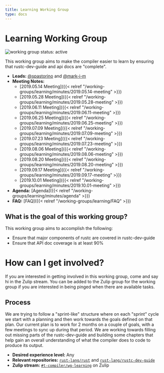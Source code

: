 ```yaml
---
title: Learning Working Group
type: docs
---
```

# Learning Working Group
![working group status: active][status]

This working group aims to make the compiler easier to learn by ensuring that rustc-dev-guide and api docs are "complete".

- **Leads:**  [@spastorino][spastorino] and [@mark-i-m][markim]
- **Meeting Notes:** 
    - [2019.05.14 Meeting]({{< relref "/working-groups/learning/minutes/2019.05.14-meeting" >}})
    - [2019.05.28 Meeting]({{< relref "/working-groups/learning/minutes/2019.05.28-meeting" >}})
    - [2019.06.11 Meeting]({{< relref "/working-groups/learning/minutes/2019.06.11-meeting" >}})
    - [2019.06.25 Meeting]({{< relref "/working-groups/learning/minutes/2019.06.25-meeting" >}})
    - [2019.07.09 Meeting]({{< relref "/working-groups/learning/minutes/2019.07.09-meeting" >}})
    - [2019.07.23 Meeting]({{< relref "/working-groups/learning/minutes/2019.07.23-meeting" >}})
    - [2019.08.06 Meeting]({{< relref "/working-groups/learning/minutes/2019.08.06-meeting" >}})
    - [2019.08.20 Meeting]({{< relref "/working-groups/learning/minutes/2019.08.20-meeting" >}})
    - [2019.09.17 Meeting]({{< relref "/working-groups/learning/minutes/2019.09.17-meeting" >}})
    - [2019.10.01 Meeting]({{< relref "/working-groups/learning/minutes/2019.10.01-meeting" >}})
- **Agenda:** [Agenda]({{< relref "/working-groups/learning/minutes/agenda" >}})
- **FAQ:** [FAQ]({{< relref "/working-groups/learning/FAQ" >}})

[status]: https://img.shields.io/badge/status-active-brightgreen.svg?style=for-the-badge
[spastorino]: https://github.com/spastorino
[markim]: https://github.com/mark-i-m

## What is the goal of this working group?
This working group aims to accomplish the following:

- Ensure that major components of rustc are covered in rustc-dev-guide
- Ensure that API doc coverage is at least 90%

# How can I get involved?
If you are interested in getting involved in this working group, come and say hi in the Zulip
stream. You can be added to the Zulip group for the working group if you are interested in being
pinged when there are available tasks.

## Process
We are trying to follow a "sprint-like" structure where on each "sprint" cycle we start with a planning and then
work towards the goals defined on that plan. Our current plan is to work for 2 months on a couple of goals, with a few meetings to sync up during that period. We are working towards filling out missing parts of the rustc-dev-guide and building some chapters that help gain an overall understanding of what the compiler does to code to produce its output.

- **Desired experience level:** Any
- **Relevant repositories:** [`rust-lang/rust`][rust-repo] and [`rust-lang/rustc-dev-guide`][rustc-dev-guide-repo]
- **Zulip stream:** [`#t-compiler/wg-learning`][zulip] on Zulip

[rust-repo]: https://github.com/rust-lang/rust
[rustc-dev-guide-repo]: https://github.com/rust-lang/rustc-dev-guide
[zulip]: https://rust-lang.zulipchat.com/#narrow/stream/196385-t-compiler.2Fwg-learning
